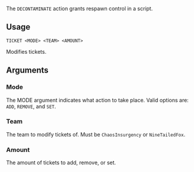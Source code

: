 The `DECONTAMINATE` action grants respawn control in a script.

## Usage
```
TICKET <MODE> <TEAM> <AMOUNT>
```
Modifies tickets.

## Arguments
### Mode
The MODE argument indicates what action to take place. Valid options are: `ADD`, `REMOVE`, and `SET`.

### Team
The team to modify tickets of. Must be `ChaosInsurgency` or `NineTailedFox`.

### Amount
The amount of tickets to add, remove, or set.